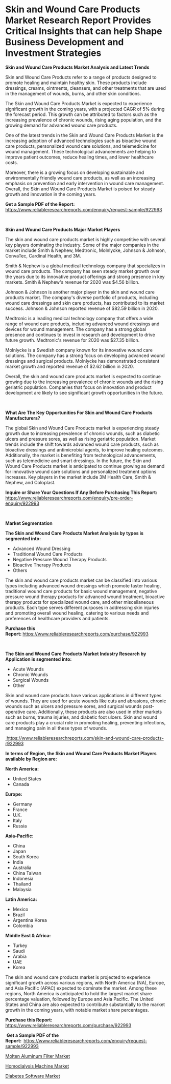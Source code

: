 <p><h1>Skin and Wound Care Products Market Research Report Provides Critical Insights that can help Shape Business Development and Investment Strategies</h1></p><p><strong>Skin and Wound Care Products Market Analysis and Latest Trends</strong></p>
<p><p>Skin and Wound Care Products refer to a range of products designed to promote healing and maintain healthy skin. These products include dressings, creams, ointments, cleansers, and other treatments that are used in the management of wounds, burns, and other skin conditions.</p><p>The Skin and Wound Care Products Market is expected to experience significant growth in the coming years, with a projected CAGR of 5% during the forecast period. This growth can be attributed to factors such as the increasing prevalence of chronic wounds, rising aging population, and the growing demand for advanced wound care products.</p><p>One of the latest trends in the Skin and Wound Care Products Market is the increasing adoption of advanced technologies such as bioactive wound care products, personalized wound care solutions, and telemedicine for wound management. These technological advancements are helping to improve patient outcomes, reduce healing times, and lower healthcare costs.</p><p>Moreover, there is a growing focus on developing sustainable and environmentally friendly wound care products, as well as an increasing emphasis on prevention and early intervention in wound care management. Overall, the Skin and Wound Care Products Market is poised for steady growth and innovation in the coming years.</p></p>
<p><strong>Get a Sample PDF of the Report:&nbsp;</strong> <a href="https://www.reliableresearchreports.com/enquiry/request-sample/922993">https://www.reliableresearchreports.com/enquiry/request-sample/922993</a></p>
<p>&nbsp;</p>
<p><strong>Skin and Wound Care Products Major Market Players</strong></p>
<p><p>The skin and wound care products market is highly competitive with several key players dominating the industry. Some of the major companies in the market include Smith & Nephew, Medtronic, Molnlycke, Johnson & Johnson, ConvaTec, Cardinal Health, and 3M.</p><p>Smith & Nephew is a global medical technology company that specializes in wound care products. The company has seen steady market growth over the years due to its innovative product offerings and strong presence in key markets. Smith & Nephew's revenue for 2020 was $4.56 billion.</p><p>Johnson & Johnson is another major player in the skin and wound care products market. The company's diverse portfolio of products, including wound care dressings and skin care products, has contributed to its market success. Johnson & Johnson reported revenue of $82.59 billion in 2020.</p><p>Medtronic is a leading medical technology company that offers a wide range of wound care products, including advanced wound dressings and devices for wound management. The company has a strong global presence and continues to invest in research and development to drive future growth. Medtronic's revenue for 2020 was $27.35 billion.</p><p>Molnlycke is a Swedish company known for its innovative wound care solutions. The company has a strong focus on developing advanced wound dressings and surgical products. Molnlycke has demonstrated consistent market growth and reported revenue of $2.62 billion in 2020.</p><p>Overall, the skin and wound care products market is expected to continue growing due to the increasing prevalence of chronic wounds and the rising geriatric population. Companies that focus on innovation and product development are likely to see significant growth opportunities in the future.</p></p>
<p>&nbsp;</p>
<p><strong>What Are The Key Opportunities For Skin and Wound Care Products Manufacturers?</strong></p>
<p><p>The global Skin and Wound Care Products market is experiencing steady growth due to increasing prevalence of chronic wounds, such as diabetic ulcers and pressure sores, as well as rising geriatric population. Market trends include the shift towards advanced wound care products, such as bioactive dressings and antimicrobial agents, to improve healing outcomes. Additionally, the market is benefiting from technological advancements, such as telemedicine and smart dressings. In the future, the Skin and Wound Care Products market is anticipated to continue growing as demand for innovative wound care solutions and personalized treatment options increases. Key players in the market include 3M Health Care, Smith & Nephew, and Coloplast.</p></p>
<p><strong>Inquire or Share Your Questions If Any Before Purchasing This Report:</strong> <a href="https://www.reliableresearchreports.com/enquiry/pre-order-enquiry/922993">https://www.reliableresearchreports.com/enquiry/pre-order-enquiry/922993</a></p>
<p>&nbsp;</p>
<p><strong>Market Segmentation</strong></p>
<p><strong>The Skin and Wound Care Products Market Analysis by types is segmented into:</strong></p>
<p><ul><li>Advanced Wound Dressing</li><li>Traditional Wound Care Products</li><li>Negative Pressure Wound Therapy Products</li><li>Bioactive Therapy Products</li><li>Others</li></ul></p>
<p><p>The skin and wound care products market can be classified into various types including advanced wound dressings which promote faster healing, traditional wound care products for basic wound management, negative pressure wound therapy products for advanced wound treatment, bioactive therapy products for specialized wound care, and other miscellaneous products. Each type serves different purposes in addressing skin injuries and promoting overall wound healing, catering to various needs and preferences of healthcare providers and patients.</p></p>
<p><strong>Purchase this Report:&nbsp;</strong><a href="https://www.reliableresearchreports.com/purchase/922993">https://www.reliableresearchreports.com/purchase/922993</a></p>
<p>&nbsp;</p>
<p><strong>The Skin and Wound Care Products Market Industry Research by Application is segmented into:</strong></p>
<p><ul><li>Acute Wounds</li><li>Chronic Wounds</li><li>Surgical Wounds</li><li>Other</li></ul></p>
<p><p>Skin and wound care products have various applications in different types of wounds. They are used for acute wounds like cuts and abrasions, chronic wounds such as ulcers and pressure sores, and surgical wounds post-operative care. Additionally, these products are also used in other markets such as burns, trauma injuries, and diabetic foot ulcers. Skin and wound care products play a crucial role in promoting healing, preventing infections, and managing pain in all these types of wounds.</p></p>
<p><a href="https://www.reliableresearchreports.com/skin-and-wound-care-products-r922993">&nbsp;https://www.reliableresearchreports.com/skin-and-wound-care-products-r922993</a></p>
<p><strong>In terms of Region, the Skin and Wound Care Products Market Players available by Region are:</strong></p>
<p>
    <p> <strong> North America: </strong>
        <ul>
            <li>United States</li>
            <li>Canada</li>
        </ul>
        </p> 
    <p> <strong> Europe: </strong>
        <ul>
            <li>Germany</li>
            <li>France</li>
            <li>U.K.</li>
            <li>Italy</li>
            <li>Russia</li>
        </ul>
        </p> 
    <p> <strong> Asia-Pacific: </strong>
        <ul>
            <li>China</li>
            <li>Japan</li>
            <li>South Korea</li>
            <li>India</li>
            <li>Australia</li>
            <li>China Taiwan</li>
            <li>Indonesia</li>
            <li>Thailand</li>
            <li>Malaysia</li>
        </ul>
        </p> 
    <p> <strong> Latin America: </strong>
        <ul>
            <li>Mexico</li>
            <li>Brazil</li>
            <li>Argentina Korea</li>
            <li>Colombia</li>
        </ul>
        </p> 
    <p> <strong> Middle East & Africa: </strong>
        <ul>
            <li>Turkey</li>
            <li>Saudi</li>
            <li>Arabia</li>
            <li>UAE</li>
            <li>Korea</li>
        </ul>
    </p>
    </p>
<p><p>The skin and wound care products market is projected to experience significant growth across various regions, with North America (NA), Europe, and Asia Pacific (APAC) expected to dominate the market. Among these regions, North America is anticipated to hold the largest market share percentage valuation, followed by Europe and Asia Pacific. The United States and China are also expected to contribute substantially to the market growth in the coming years, with notable market share percentages.</p></p>
<p><strong>Purchase this Report: </strong><a href="https://www.reliableresearchreports.com/purchase/922993">https://www.reliableresearchreports.com/purchase/922993</a></p>
<p>&nbsp;<strong>Get a Sample PDF of the Report:&nbsp;&nbsp;</strong><a href="https://www.reliableresearchreports.com/enquiry/request-sample/922993">https://www.reliableresearchreports.com/enquiry/request-sample/922993</a></p>
<p><strong></strong></p>
<p><p><a href="https://github.com/lbird53714/Market-Research-Report-List-5/blob/main/molten-aluminum-filter-market.md">Molten Aluminum Filter Market</a></p><p><a href="https://www.linkedin.com/pulse/homodialysis-machine-market-forecast-global-trends-analysis-from-h4y3c">Homodialysis Machine Market</a></p><p><a href="https://www.linkedin.com/pulse/diabetes-software-market-size-segmentation-trends-growth-analysis-m46fc">Diabetes Software Market</a></p></p>
